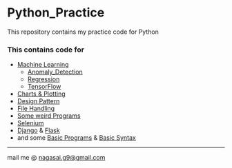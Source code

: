 # Python_Practice
This repository contains my practice code for Python

### This contains code for
* [Machine Learning](https://github.com/nagasaimanoj/Python_Practice/tree/master/Machine%20Learning)
  * [Anomaly_Detection](https://github.com/nagasaimanoj/Python_Practice/tree/master/Machine%20Learning/Anomaly_Detection)
  * [Regression](https://github.com/nagasaimanoj/Python_Practice/tree/master/Machine%20Learning/Regression)
  * [TensorFlow](https://github.com/nagasaimanoj/Python_Practice/tree/master/Machine%20Learning/TensorFlow_Trails)
* [Charts & Plotting](https://github.com/nagasaimanoj/Python_Practice/tree/master/Basics/Charts)
* [Design Pattern](https://github.com/nagasaimanoj/Python_Practice/tree/master/Basics/Design_Patterns)
* [File Handling](https://github.com/nagasaimanoj/Python_Practice/tree/master/Basics/Files)
* [Some weird Programs](https://github.com/nagasaimanoj/Python_Practice/tree/master/Fun_Ones)
* [Selenium](https://github.com/nagasaimanoj/Python_Practice/tree/master/Selenium)
* [Django](https://github.com/nagasaimanoj/Python_Practice/tree/master/Web%20Dev/Django) & [Flask](https://github.com/nagasaimanoj/Python_Practice/tree/master/Web%20Dev/Flask)
* and some [Basic Programs](https://github.com/nagasaimanoj/Python_Practice/tree/master/Basics/Basic_Programs) & [Basic Syntax](https://github.com/nagasaimanoj/Python_Practice/tree/master/Basics/Basic_Syntax)


---
mail me @ nagasai.g9@gmail.com
